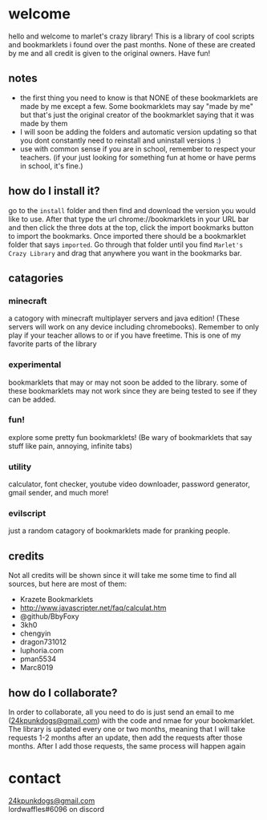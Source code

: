 # welcome
hello and welcome to marlet's crazy library! This is a library of cool scripts and bookmarklets i found over the past months. None of these are created by me and all credit is given to the original owners. Have fun!
## notes 
- the first thing you need to know is that NONE of these bookmarklets are made by me except a few. Some bookmarklets may say "made by me" but that's just the original creator of the bookmarklet saying that it was made by them
- I will soon be adding the folders and automatic version updating so that you dont constantly need to reinstall and uninstall versions :) 
- use with common sense if you are in school, remember to respect your teachers. (if your just looking for something fun at home or have perms in school, it's fine.)
## how do I install it?
go to the `install` folder and then find and download the version you would like to use. After that type the url chrome://bookmarklets in your URL bar and then click the three dots at the top, click the import bookmarks button to import the bookmarks. Once imported there should be a bookmarklet folder that says `imported`. Go through that folder until you find `Marlet's Crazy Library` and drag that anywhere you want in the bookmarks bar. 
## catagories
### minecraft
a catogory with minecraft multiplayer servers and java edition! (These servers will work on any device including chromebooks). Remember to only play if your teacher allows to or if you have freetime. This is one of my favorite parts of the library
### experimental
bookmarklets that may or may not soon be added to the library. some of these bookmarklets may not work since they are being tested to see if they can be added.
### fun!
explore some pretty fun bookmarklets! (Be wary of bookmarklets that say stuff like pain, annoying, infinite tabs)
### utility
calculator, font checker, youtube video downloader, password generator, gmail sender, and much more!
### evilscript
just a random catagory of bookmarklets made for pranking people.
## credits
Not all credits will be shown since it will take me some time to find all sources, but here are most of them:
+ Krazete Bookmarklets
+ http://www.javascripter.net/faq/calculat.htm
+ @github/BbyFoxy
+ 3kh0
+ chengyin
+ dragon731012
+ luphoria.com
+ pman5534
+ Marc8019
## how do I collaborate?
In order to collaborate, all you need to do is just send an email to me (24kpunkdogs@gmail.com) with the code and nmae for your bookmarklet. The library is updated every one or two months, meaning that I will take requests 1-2 months after an update, then add the requests after those months. After I add those requests, the same process will happen again
# contact
24kpunkdogs@gmail.com
<br>lordwaffles#6096 on discord</br>
